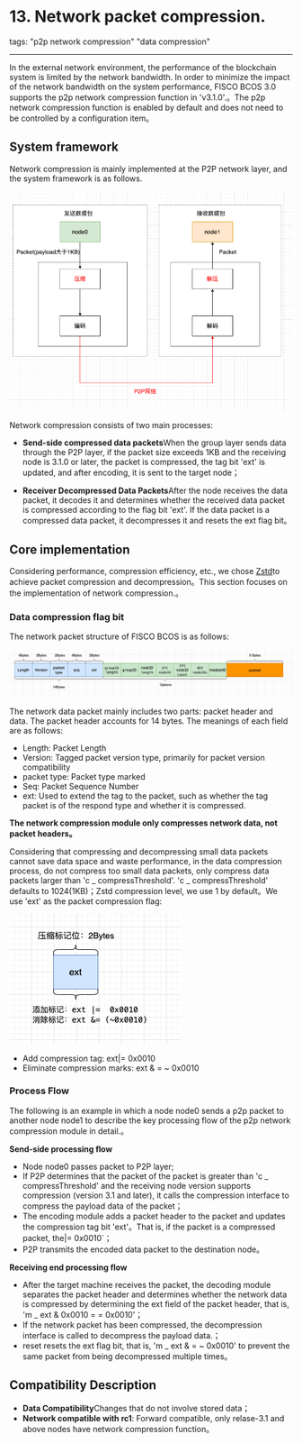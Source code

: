 # 13. Network packet compression.

tags: "p2p network compression" "data compression"

----

In the external network environment, the performance of the blockchain system is limited by the network bandwidth. In order to minimize the impact of the network bandwidth on the system performance, FISCO BCOS 3.0 supports the p2p network compression function in 'v3.1.0'.。The p2p network compression function is enabled by default and does not need to be controlled by a configuration item。

## System framework

Network compression is mainly implemented at the P2P network layer, and the system framework is as follows.

![](../../images/design/compress_architecture.png)

Network compression consists of two main processes:

- **Send-side compressed data packets**When the group layer sends data through the P2P layer, if the packet size exceeds 1KB and the receiving node is 3.1.0 or later, the packet is compressed, the tag bit 'ext' is updated, and after encoding, it is sent to the target node；

- **Receiver Decompressed Data Packets**After the node receives the data packet, it decodes it and determines whether the received data packet is compressed according to the flag bit 'ext'. If the data packet is a compressed data packet, it decompresses it and resets the ext flag bit。

## Core implementation

Considering performance, compression efficiency, etc., we chose [Zstd](https://github.com/facebook/zstd)to achieve packet compression and decompression。This section focuses on the implementation of network compression.。

### Data compression flag bit

The network packet structure of FISCO BCOS is as follows:

![](../../images/design/p2p_packet_structure.png)

The network data packet mainly includes two parts: packet header and data. The packet header accounts for 14 bytes. The meanings of each field are as follows:

- Length: Packet Length
- Version: Tagged packet version type, primarily for packet version compatibility
- packet type: Packet type marked
- Seq: Packet Sequence Number
- ext: Used to extend the tag to the packet, such as whether the tag packet is of the respond type and whether it is compressed.

**The network compression module only compresses network data, not packet headers。**

Considering that compressing and decompressing small data packets cannot save data space and waste performance, in the data compression process, do not compress too small data packets, only compress data packets larger than 'c _ compressThreshold'. 'c _ compressThreshold' defaults to 1024(1KB)；Zstd compression level, we use 1 by default。We use 'ext' as the packet compression flag:

![](../../images/design/compress_flag.png)

- Add compression tag: ext|=  0x0010
- Eliminate compression marks: ext & = ~ 0x0010

### Process Flow

The following is an example in which a node node0 sends a p2p packet to another node node1 to describe the key processing flow of the p2p network compression module in detail.。

**Send-side processing flow**

- Node node0 passes packet to P2P layer;
- If P2P determines that the packet of the packet is greater than 'c _ compressThreshold' and the receiving node version supports compression (version 3.1 and later), it calls the compression interface to compress the payload data of the packet；
- The encoding module adds a packet header to the packet and updates the compression tag bit 'ext'。That is, if the packet is a compressed packet, the|=  0x0010`；
- P2P transmits the encoded data packet to the destination node。

**Receiving end processing flow**

- After the target machine receives the packet, the decoding module separates the packet header and determines whether the network data is compressed by determining the ext field of the packet header, that is, 'm _ ext & 0x0010 = = 0x0010'；
- If the network packet has been compressed, the decompression interface is called to decompress the payload data.；
- reset resets the ext flag bit, that is, 'm _ ext & = ~ 0x0010' to prevent the same packet from being decompressed multiple times。

## Compatibility Description

- **Data Compatibility**Changes that do not involve stored data；
- **Network compatible with rc1**: Forward compatible, only relase-3.1 and above nodes have network compression function。
